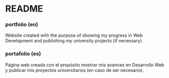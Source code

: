 # README

### portfolio (en)

Website created with the purpose of showing my progress in Web Development and publishing my university projects (if necessary).

### portafolio (es)

Página web creada con el propósito mostrar mis avances en Desarrollo Web y publicar mis proyectos universitarios (en caso de ser necesario).
